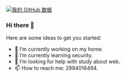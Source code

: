 [![我的 GitHub 数据](https://github-readme-stats.vercel.app/api?username=m4xlmum)]()

### Hi there 👋

Here are some ideas to get you started:  

- 🔭 I’m currently working on my home.
- 🌱 I’m currently learning security.
- 🤔 I’m looking for help with study about web.
- 📫 How to reach me: 2994016494.



